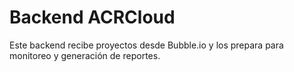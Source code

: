 # Backend ACRCloud
Este backend recibe proyectos desde Bubble.io y los prepara para monitoreo y generación de reportes.